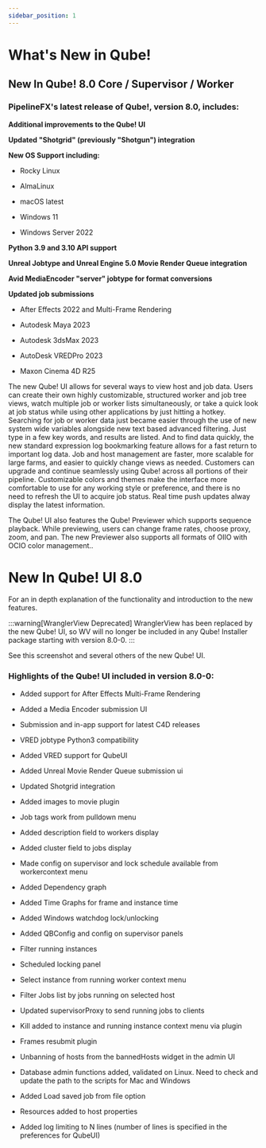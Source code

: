 ```yaml
---
sidebar_position: 1
---
```


# What's New in Qube!

## New In Qube! 8.0 Core / Supervisor / Worker

### PipelineFX's latest release of Qube!, version 8.0, includes:

**Additional improvements to the Qube! UI**

**Updated \"Shotgrid\" (previously \"Shotgun\") integration**

**New OS Support including:**

-   Rocky Linux

-   AlmaLinux

-   macOS latest

-   Windows 11

-   Windows Server 2022

**Python 3.9 and 3.10 API support**

**Unreal Jobtype and Unreal Engine 5.0 Movie Render Queue integration**

**Avid MediaEncoder "server" jobtype for format conversions**

**Updated job submissions**

-   After Effects 2022 and Multi-Frame Rendering

-   Autodesk Maya 2023

-   Autodesk 3dsMax 2023

-   AutoDesk VREDPro 2023

-   Maxon Cinema 4D R25

The new Qube! UI allows for several ways to view host and job data.
Users can create their own highly customizable, structured worker and
job tree views, watch multiple job or worker lists simultaneously, or
take a quick look at job status while using other applications by just
hitting a hotkey. Searching for job or worker data just became easier
through the use of new system wide variables alongside new text based
advanced filtering. Just type in a few key words, and results are
listed. And to find data quickly, the new standard expression log
bookmarking feature allows for a fast return to important log data. Job
and host management are faster, more scalable for large farms, and
easier to quickly change views as needed. Customers can upgrade and
continue seamlessly using Qube! across all portions of their pipeline.
Customizable colors and themes make the interface more comfortable to
use for any working style or preference, and there is no need to refresh
the UI to acquire job status. Real time push updates alway display the
latest information.

The Qube! UI also features the Qube! Previewer which supports sequence
playback. While previewing, users can change frame rates, choose proxy,
zoom, and pan. The new Previewer also supports all formats of OIIO with
OCIO color management..

# New In Qube! UI 8.0

For an in depth explanation of the functionality and introduction to
the new features.


:::warning[WranglerView Deprecated]
WranglerView has been replaced by the new Qube! UI, so WV will no longer
be included in any Qube! Installer package starting with version 8.0-0.
:::

See this screenshot and several others of the new Qube! UI.

<!-- \[screenshot of UI 8.0\] -->

### Highlights of the Qube! UI included in version 8.0-0:

-   Added support for After Effects Multi-Frame Rendering

-   Added a Media Encoder submission UI

-   Submission and in-app support for latest C4D releases

-   VRED jobtype Python3 compatibility

-   Added VRED support for QubeUI

-   Added Unreal Movie Render Queue submission ui

-   Updated Shotgrid integration

-   Added images to movie plugin

-   Job tags work from pulldown menu

-   Added description field to workers display

-   Added cluster field to jobs display

-   Made config on supervisor and lock schedule available from
    workercontext menu

-   Added Dependency graph

-   Added Time Graphs for frame and instance time

-   Added Windows watchdog lock/unlocking

-   Added QBConfig and config on supervisor panels

-   Filter running instances

-   Scheduled locking panel

-   Select instance from running worker context menu

-   Filter Jobs list by jobs running on selected host

-   Updated supervisorProxy to send running jobs to clients

-   Kill added to instance and running instance context menu via plugin

-   Frames resubmit plugin

-   Unbanning of hosts from the bannedHosts widget in the admin UI

-   Database admin functions added, validated on Linux. Need to check
    and update the path to the scripts for Mac and Windows

-   Added Load saved job from file option

-   Resources added to host properties

-   Added log limiting to N lines (number of lines is specified in the
    preferences for QubeUI)
